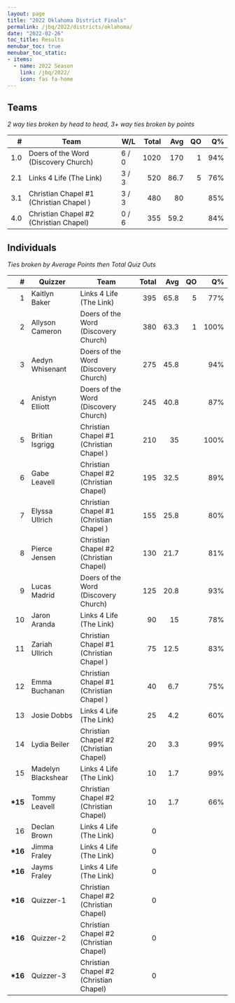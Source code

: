 ```yaml
---
layout: page
title: "2022 Oklahoma District Finals"
permalink: /jbq/2022/districts/oklahoma/
date: "2022-02-26"
toc_title: Results
menubar_toc: true
menubar_toc_static:
- items:
  - name: 2022 Season
    link: /jbq/2022/
    icon: fas fa-home
---
```


## Teams

*2 way ties broken by head to head, 3+ way ties broken by points*

|    # | Team                                    | W/L   | Total |  Avg |   QO |   Q% |
| ---: | --------------------------------------- | ----- | ----: | ---: | ---: | ---: |
|  1.0 | Doers of the Word (Discovery Church)    | 6 / 0 |  1020 |  170 |    1 |  94% |
|  2.1 | Links 4 Life (The Link)                 | 3 / 3 |   520 | 86.7 |    5 |  76% |
|  3.1 | Christian Chapel #1 (Christian Chapel ) | 3 / 3 |   480 |   80 |      |  85% |
|  4.0 | Christian Chapel #2 (Christian Chapel)  | 0 / 6 |   355 | 59.2 |      |  84% |

## Individuals

*Ties broken by Average Points then Total Quiz Outs*

|        # | Quizzer            | Team                                    | Total |  Avg |   QO |   Q% |
| -------: | ------------------ | --------------------------------------- | ----: | ---: | ---: | ---: |
|        1 | Kaitlyn Baker      | Links 4 Life (The Link)                 |   395 | 65.8 |    5 |  77% |
|        2 | Allyson Cameron    | Doers of the Word (Discovery Church)    |   380 | 63.3 |    1 | 100% |
|        3 | Aedyn Whisenant    | Doers of the Word (Discovery Church)    |   275 | 45.8 |      |  94% |
|        4 | Anistyn Elliott    | Doers of the Word (Discovery Church)    |   245 | 40.8 |      |  87% |
|        5 | Britian Isgrigg    | Christian Chapel #1 (Christian Chapel ) |   210 |   35 |      | 100% |
|        6 | Gabe Leavell       | Christian Chapel #2 (Christian Chapel)  |   195 | 32.5 |      |  89% |
|        7 | Elyssa Ullrich     | Christian Chapel #1 (Christian Chapel ) |   155 | 25.8 |      |  80% |
|        8 | Pierce Jensen      | Christian Chapel #2 (Christian Chapel)  |   130 | 21.7 |      |  81% |
|        9 | Lucas Madrid       | Doers of the Word (Discovery Church)    |   125 | 20.8 |      |  93% |
|       10 | Jaron Aranda       | Links 4 Life (The Link)                 |    90 |   15 |      |  78% |
|       11 | Zariah Ullrich     | Christian Chapel #1 (Christian Chapel ) |    75 | 12.5 |      |  83% |
|       12 | Emma Buchanan      | Christian Chapel #1 (Christian Chapel ) |    40 |  6.7 |      |  75% |
|       13 | Josie Dobbs        | Links 4 Life (The Link)                 |    25 |  4.2 |      |  60% |
|       14 | Lydia Beiler       | Christian Chapel #2 (Christian Chapel)  |    20 |  3.3 |      |  99% |
|       15 | Madelyn Blackshear | Links 4 Life (The Link)                 |    10 |  1.7 |      |  99% |
| **\*15** | Tommy Leavell      | Christian Chapel #2 (Christian Chapel)  |    10 |  1.7 |      |  66% |
|       16 | Declan Brown       | Links 4 Life (The Link)                 |     0 |      |      |      |
| **\*16** | Jimma Fraley       | Links 4 Life (The Link)                 |     0 |      |      |      |
| **\*16** | Jayms Fraley       | Links 4 Life (The Link)                 |     0 |      |      |      |
| **\*16** | Quizzer-1          | Christian Chapel #2 (Christian Chapel)  |     0 |      |      |      |
| **\*16** | Quizzer-2          | Christian Chapel #2 (Christian Chapel)  |     0 |      |      |      |
| **\*16** | Quizzer-3          | Christian Chapel #2 (Christian Chapel)  |     0 |      |      |      |

